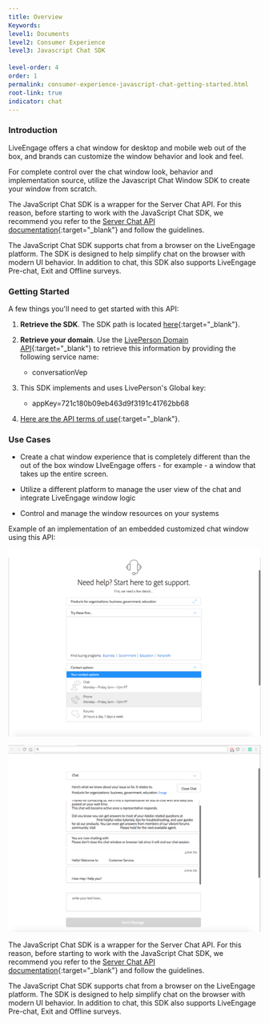 ```yaml
---
title: Overview
Keywords:
level1: Documents
level2: Consumer Experience
level3: Javascript Chat SDK

level-order: 4
order: 1
permalink: consumer-experience-javascript-chat-getting-started.html
root-link: true
indicator: chat
---
```


### Introduction

LiveEngage offers a chat window for desktop and mobile web out of the box, and brands can customize the window behavior and look and feel.

For complete control over the chat window look, behavior and implementation source, utilize the Javascript Chat Window SDK to create your window from scratch. 

The JavaScript Chat SDK is a wrapper for the Server Chat API. For this reason, before starting to work with the JavaScript Chat SDK, we recommend you refer to the [Server Chat API documentation](consumer-experience-server-chat-getting-started.html){:target="_blank"} and follow the guidelines.

The JavaScript Chat SDK supports chat from a browser on the LiveEngage platform. The SDK is designed to help simplify chat on the browser with modern UI behavior. In addition to chat, this SDK also supports LiveEngage Pre-chat, Exit and Offline surveys.

### Getting Started

A few things you'll need to get started with this API:

1. **Retrieve the SDK**. The SDK path is located [here](https://lpcdn.lpsnmedia.net/api/chat/public/lpChat.min.js){:target="_blank"}.

2. **Retrieve your domain**. Use the [LivePerson Domain API](agent-domain-domain-api.html){:target="_blank"} to retrieve this information by providing the following service name:

	* conversationVep

3. This SDK implements and uses LivePerson's Global key:

	* appKey=721c180b09eb463d9f3191c41762bb68

4. [Here are the API terms of use](https://www.liveperson.com/policies/apitou){:target="_blank"}.

### Use Cases

* Create a chat window experience that is completely different than the out of the box window LIveEngage offers - for example - a window that takes up the entire screen.

* Utilize a different platform to manage the user view of the chat and integrate LiveEngage window logic

* Control and manage the window resources on your systems


Example of an implementation of an embedded customized chat window using this API:

![JavascriptOverview](img/jsoverview1.png)

![JavascriptOverview](img/jsoverview2.png)

The JavaScript Chat SDK is a wrapper for the Server Chat API. For this reason, before starting to work with the JavaScript Chat SDK, we recommend you refer to the [Server Chat API documentation](consumer-experience-server-chat-getting-started.html){:target="_blank"} and follow the guidelines.

The JavaScript Chat SDK supports chat from a browser on the LiveEngage platform. The SDK is designed to help simplify chat on the browser with modern UI behavior. In addition to chat, this SDK also supports LiveEngage Pre-chat, Exit and Offline surveys.
